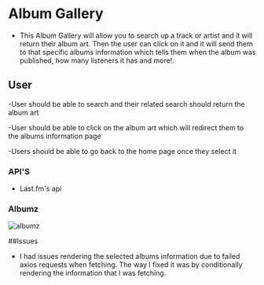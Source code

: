 # Album Gallery
- This Album Gallery will allow you to search up a track or artist and it will return their album art. Then the user can click on it and it will send them to that specific albums information which tells them when the album was published, how many listeners it has and more!.


## User


-User should be able to search and their related search should return the album art

-User should be able to click on the album art which will redirect them to the albums information page

-Users should be able to go back to the home page once they select it

### API'S

- Last.fm's api


### Albumz

![albumz](https://user-images.githubusercontent.com/106369465/194974072-1707f8d6-e446-4406-a602-41b203d22306.png)

##Issues
- I had issues rendering the selected albums information due to failed axios requests when fetching. The way I fixed it was by conditionally rendering the information that I was fetching.

